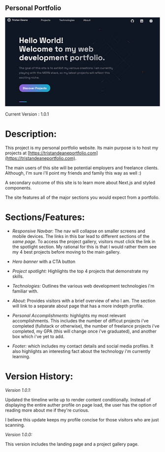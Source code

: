## Personal Portfolio

![Portfolio Website](https://github.com/IM-Deane/images/blob/main/assets/images/portfolio-main-image.jpg)

Current Version : 1.0.1

# Description:

This project is my personal portfolio website. Its main purpose is to host my
projects at
[https://tristandeaneportfolio.com](https://tristandeaneportfolio.com).

The main users of this site will be potential employers and freelance clients.
Although, I'm sure i'll point my friends and family this way as well :)

A secondary outcome of this site is to learn more about Next.js and styled
components.

The site features all of the major sections you would expect from a portfolio.

# Sections/Features:

- _Responsive Navbar:_ The nav will collapse on smaller screens and mobile
  devices. The links in this bar lead to different sections of the _same page_.
  To access the project gallery, visitors must click the link in the spotlight
  section. My rational for this is that I would rather them see my 4 best
  projects before moving to the main gallery.

- _Hero banner_ with a CTA button

- _Project spotlight:_ Highlights the top 4 projects that demonstrate my skills.

- _Technologies:_ Outlines the various web development technologies i'm familiar
  with.

- _About:_ Provides visitors with a brief overview of who I am. The section will
  link to a separate about page that has a more indepth profile.

- _Personal Accomplishments:_ highlights my most relevant accomplishments. This
  includes the number of difficut projects i've completed (fullstack or
  otherwise), the number of freelance projects i've completed, my GPA (this will
  change once i've graduated), and another box which i've yet to add.
- _Footer:_ which includes my contact details and social media profiles. It also
  highlights an interesting fact about the technology i'm currently learning.

# Version History:

_Version 1.0.1:_

Updated the timeline write up to render content conditionally. Instead of
displaying the entire auther profile on page load, the user has the option of
reading more about me if they're curious.

I believe this update keeps my profile concise for those visitors who are just
scanning.

_Version 1.0.0:_

This version includes the landing page and a project gallery page.
